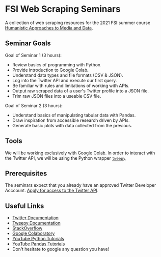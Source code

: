 # FSI Web Scraping Seminars

A collection of web scraping resources for the 2021 FSI summer course [Humanistic Approaches to Media and Data](https://sifp.princeton.edu/humcf).

## Seminar Goals

Goal of Seminar 1 (3 hours):

* Review basics of programming with Python.
* Provide introduction to Google Colab.
* Understand data types and file formats (CSV & JSON).
* Log into the Twitter API and execute our first query.
* Be familiar with rules and limitations of working with APIs.
* Output raw scraped data of a user's Twitter profile into a JSON file.
* Trim raw JSON files into a useable CSV file.

Goal of Seminar 2 (3 hours):

* Understand basics of manipulating tabular data with Pandas.
* Draw inspiration from accessible research driven by APIs.
* Generate basic plots with data collected from the previous.

## Tools

We will be working exclusively with Google Colab. In order to interact with the 
Twitter API, we will be using the Python wrapper [`tweepy`](https://docs.tweepy.org/en/stable/).

## Prerequisites

The seminars expect that you already have an approved Twitter Developer Acccount. 
[Apply for access to the Twitter API](https://developer.twitter.com/en/apply-for-access).

## Useful Links

* [Twitter Documentation](https://developer.twitter.com/en/docs)
* [Tweepy Documentation](https://docs.tweepy.org/en/stable/)
* [StackOverflow](https://stackoverflow.com/)
* [Google Colaboratory](https://colab.research.google.com)
* [YouTube Python Tutorials](https://www.youtube.com/results?search_query=python+tutorials)
* [YouTube Pandas Tutorials](https://www.youtube.com/results?search_query=pandas+tutorials)
* Don't hesitate to google any question you have!